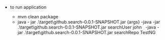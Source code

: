 - to run application

    - mvn clean package
    - java - jar .\target\github.search-0.0.1-SNAPSHOT.jar {args}
        -java -jar .\target\github.search-0.0.1-SNAPSHOT.jar searchUser john
        -java -jar .\target\github.search-0.0.1-SNAPSHOT.jar searchRepo TestNG 
